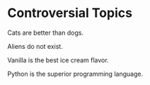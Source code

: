 # Controversial Topics

Cats are better than dogs.

Aliens do not exist.

Vanilla is the best ice cream flavor.

Python is the superior programming language.
